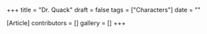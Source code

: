 +++
title = "Dr. Quack"
draft = false
tags = ["Characters"]
date = ""

[Article]
contributors = []
gallery = []
+++